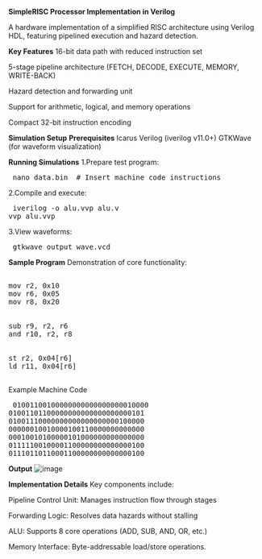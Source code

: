 **SimpleRISC Processor Implementation in Verilog**

A hardware implementation of a simplified RISC architecture using Verilog HDL, featuring pipelined execution and hazard detection.

**Key Features**
16-bit data path with reduced instruction set

5-stage pipeline architecture (FETCH, DECODE, EXECUTE, MEMORY, WRITE-BACK)

Hazard detection and forwarding unit

Support for arithmetic, logical, and memory operations

Compact 32-bit instruction encoding


**Simulation Setup**
**Prerequisites**
Icarus Verilog (iverilog v11.0+)
GTKWave (for waveform visualization)

**Running Simulations**
1.Prepare test program:
<pre> nano data.bin  # Insert machine code instructions  </pre>

2.Compile and execute:
<pre> iverilog -o alu.vvp alu.v
vvp alu.vvp
</pre>

3.View waveforms:
<pre> gtkwave output_wave.vcd  </pre>

**Sample Program**
Demonstration of core functionality:
<pre> 
mov r2, 0x10     
mov r6, 0x05     
mov r8, 0x20     


sub r9, r2, r6   
and r10, r2, r8   


st r2, 0x04[r6]   
ld r11, 0x04[r6]  
  </pre>

Example Machine Code
<pre> 01001100100000000000000000010000  
01001101100000000000000000000101 
01001110000000000000000000100000 
00000010010000100110000000000000 
00010010100000101000000000000000 
01111100100001100000000000000100  
01110110110001100000000000000100   </pre>

**Output**
![image](https://github.com/user-attachments/assets/41625618-046b-4561-824a-70795c4e5da7)

**Implementation Details**
 Key components include:

Pipeline Control Unit: Manages instruction flow through stages

Forwarding Logic: Resolves data hazards without stalling

ALU: Supports 8 core operations (ADD, SUB, AND, OR, etc.)

Memory Interface: Byte-addressable load/store operations.




